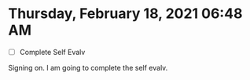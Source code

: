 # Thursday, February 18, 2021 06:48 AM
- [ ] Complete Self Evalv

Signing on. I am going to complete the self evalv.

